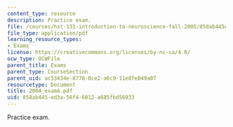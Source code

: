 ```yaml
---
content_type: resource
description: Practice exam.
file: /courses/hst-131-introduction-to-neuroscience-fall-2005/858ab445ed3a56f46012a685fbd56933_2004_exam4.pdf
file_type: application/pdf
learning_resource_types:
- Exams
license: https://creativecommons.org/licenses/by-nc-sa/4.0/
ocw_type: OCWFile
parent_title: Exams
parent_type: CourseSection
parent_uid: ac53434e-8778-0ce2-a6c9-11e8fe849a07
resourcetype: Document
title: 2004_exam4.pdf
uid: 858ab445-ed3a-56f4-6012-a685fbd56933
---
```

Practice exam.